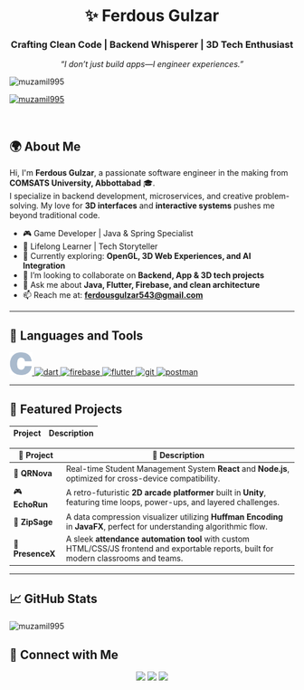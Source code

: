 
<h1 align="center">✨ Ferdous Gulzar</h1>
<h3 align="center">Crafting Clean Code | Backend Whisperer | 3D Tech Enthusiast</h3>

<p align="center">
  <em>“I don’t just build apps—I engineer experiences.”</em>
</p>


<p align="left"> <img src="https://komarev.com/ghpvc/?username=muzamil995&label=Profile%20views&color=0e75b6&style=flat" alt="muzamil995" /> </p>

<p align="left"> <a href="https://github.com/ryo-ma/github-profile-trophy"><img src="https://github-profile-trophy.vercel.app/?username=muzamil995" alt="muzamil995" /></a> </p>

<p align="left"> <a href="https://twitter.com/" target="blank"><img src="https://img.shields.io/twitter/follow/?logo=twitter&style=for-the-badge" alt="" /></a> </p>


## 🌍 About Me

Hi, I'm **Ferdous Gulzar**, a passionate software engineer in the making from **COMSATS University, Abbottabad** 🎓.  
I specialize in backend development, microservices, and creative problem-solving. My love for **3D interfaces** and **interactive systems** pushes me beyond traditional code.

- 🎮 Game Developer | Java & Spring Specialist  
- 🧠 Lifelong Learner | Tech Storyteller  
- 🌱 Currently exploring: **OpenGL, 3D Web Experiences, and AI Integration**  
- 👯 I’m looking to collaborate on **Backend, App & 3D tech projects**  
- 💬 Ask me about **Java, Flutter, Firebase, and clean architecture**  
- 📫 Reach me at: **ferdousgulzar543@gmail.com**

---

## 🧰 Languages and Tools

<p align="left">
  <a href="https://www.cprogramming.com/" target="_blank" rel="noreferrer">
    <img src="https://raw.githubusercontent.com/devicons/devicon/master/icons/c/c-original.svg" alt="c" width="40" height="40"/>
  </a>
  <a href="https://dart.dev" target="_blank" rel="noreferrer">
    <img src="https://www.vectorlogo.zone/logos/dartlang/dartlang-icon.svg" alt="dart" width="40" height="40"/>
  </a>
  <a href="https://firebase.google.com/" target="_blank" rel="noreferrer">
    <img src="https://www.vectorlogo.zone/logos/firebase/firebase-icon.svg" alt="firebase" width="40" height="40"/>
  </a>
  <a href="https://flutter.dev" target="_blank" rel="noreferrer">
    <img src="https://www.vectorlogo.zone/logos/flutterio/flutterio-icon.svg" alt="flutter" width="40" height="40"/>
  </a>
  <a href="https://git-scm.com/" target="_blank" rel="noreferrer">
    <img src="https://www.vectorlogo.zone/logos/git-scm/git-scm-icon.svg" alt="git" width="40" height="40"/>
  </a>
  <a href="https://postman.com" target="_blank" rel="noreferrer">
    <img src="https://www.vectorlogo.zone/logos/getpostman/getpostman-icon.svg" alt="postman" width="40" height="40"/>
  </a>
</p>

---

## 🧠 Featured Projects

| Project | Description |
|--------|-------------|

| 🚀 Project | 🌟 Description |
|-----------|----------------|
| 📡 **QRNova** | Real-time Student Management System **React** and **Node.js**, optimized for cross-device compatibility. |
| 🎮 **EchoRun** | A retro-futuristic **2D arcade platformer** built in **Unity**, featuring time loops, power-ups, and layered challenges. |
| 🧬 **ZipSage** | A data compression visualizer utilizing **Huffman Encoding** in **JavaFX**, perfect for understanding algorithmic flow. |
| 📅 **PresenceX** | A sleek **attendance automation tool** with custom HTML/CSS/JS frontend and exportable reports, built for modern classrooms and teams. |

---


## 📈 GitHub Stats



<p><img align="center" src="https://github-readme-streak-stats.herokuapp.com/?user=muzamil995&" alt="muzamil995" /></p>

## 🔗 Connect with Me

<p align="center">
  <a href="https://github.com/codewithferdous"><img src="https://img.shields.io/badge/GitHub-%23121011.svg?style=for-the-badge&logo=github&logoColor=white"/></a>
  <a href="https://www.linkedin.com/in/ferdous-gulzar-27957436b/"><img src="https://img.shields.io/badge/LinkedIn-%230077B5.svg?style=for-the-badge&logo=linkedin&logoColor=white"/></a>
  <a href="ferdousgulzar543@gmail.com"><img src="https://img.shields.io/badge/Gmail-%23D14836.svg?style=for-the-badge&logo=gmail&logoColor=white"/></a>
</p>
